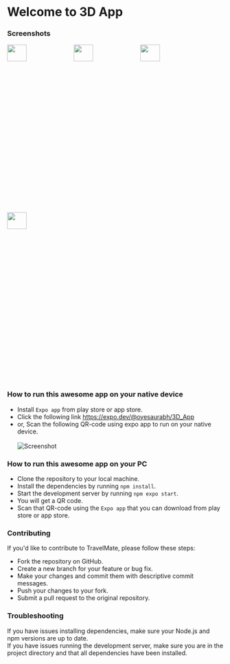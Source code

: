 # Welcome to 3D App

### Screenshots

<img src="https://user-images.githubusercontent.com/66557474/222927632-5bed6a24-eb51-46ed-bf4b-043ff4c0184a.jpeg" width="30%" height="10%">
<img src="https://user-images.githubusercontent.com/66557474/222927636-76527f56-a92e-44a6-a13a-f8a166ffb908.jpeg" width="30%" height="10%">

<img src="https://user-images.githubusercontent.com/66557474/222927637-8404a17c-5dd1-497f-9f63-73b6eba2f409.jpeg" width="30%" height="10%">
<img src="https://user-images.githubusercontent.com/66557474/222927638-b1688243-fa3a-4e63-b51a-7a39979b851d.jpeg" width="30%" height="10%">

### How to run this awesome app on your native device

- Install `Expo app` from play store or app store.
- Click the following link https://expo.dev/@oyesaurabh/3D_App
- or, Scan the following QR-code using expo app to run on your native device.<br><br>
  ![Screenshot](https://user-images.githubusercontent.com/66557474/222927387-717dc9ab-a972-439c-b148-c8d63101b70b.png)

### How to run this awesome app on your PC

- Clone the repository to your local machine.
- Install the dependencies by running `npm install`.
- Start the development server by running `npm expo start`.
- You will get a QR code.
- Scan that QR-code using the `Expo app` that you can download from play store or app store.

### Contributing

If you'd like to contribute to TravelMate, please follow these steps:

- Fork the repository on GitHub.
- Create a new branch for your feature or bug fix.
- Make your changes and commit them with descriptive commit messages.
- Push your changes to your fork.
- Submit a pull request to the original repository.

### Troubleshooting

If you have issues installing dependencies, make sure your Node.js and npm versions are up to date.<br>
If you have issues running the development server, make sure you are in the project directory and that all dependencies have been installed.
